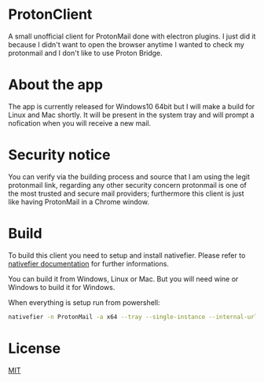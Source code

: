 # ProtonClient
A small unofficial client for ProtonMail done with electron plugins.
I just did it because I didn't want to open the browser anytime I wanted to check my protonmail and I don't like to use Proton Bridge.

# About the app
The app is currently released for Windows10 64bit but I will make a build for Linux and Mac shortly.
It will be present in the system tray and will prompt a nofication when you will receive a new mail.

# Security notice
You can verify via the building process and source that I am using the legit protonmail link,
regarding any other security concern protonmail is one of the most trusted and secure mail providers;
furthermore this client is just like having ProtonMail in a Chrome window.

# Build
To build this client you need to setup and install nativefier.
Please refer to [nativefier documentation](https://www.npmjs.com/package/nativefier) for further informations.

You can build it from Windows, Linux or Mac. But you will need wine or Windows to build it for Windows.

When everything is setup run from powershell:

```bash
nativefier -n ProtonMail -a x64 --tray --single-instance --internal-urls "(http(s)?:\/\/.)?(www\.)?([-a-zA-Z0-9@:%_\+.~#?&//=]*)?(protonmail.com)" beta.protonmail.com
```

# License
[MIT](LICENSE)
